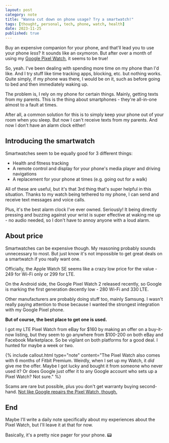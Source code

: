 ```yaml
---
layout: post
category: note
title: "Wanna cut down on phone usage? Try a smartwatch!"
tags: [thought, personal, tech, phone, watch, health]
date: 2023-11-25
published: true
---
```

Buy an expensive companion for your phone, and that'll lead you to use your phone *less*? It sounds like an oxymoron. But after over a month of using my [Google Pixel Watch](https://en.wikipedia.org/wiki/Pixel_Watch), it seems to be true!
<!-- 
This is a "90% post", something I realized about my process of writing notes and what holds me back a bit.
I sit down and write 90% of the post with a burst of energy. "I'll come back to it later and finish the rest", I say. 
But then, I don't. Maybe I do sit down but I have no more motivation to write about this topic, let alone have any ideas for what to write next. Sometimes I just get lazy or forget about it.
I've probably sort of come to this conclusion in earlier notes, but oh well.
The thing is that the existing 90% is already really good in itself, so I might as well publish it.
The last 10% of this post was going to be my thoughts on my Pixel Watch, but I might as well make it its own note at this point.
End of this ramble. Have a good day -jame
-->

So, yeah. I've been dealing with spending more time on my phone than I'd like. And I try stuff like time tracking apps, blocking, etc. but nothing works. Quite simply, if my phone was there, I would be on it, such as before going to bed and then immediately waking up.

The problem is, I rely on my phone for certain things. Mainly, getting texts from my parents. This is the thing about smartphones - they're all-in-one almost to a fault at times.

After all, a common solution for this is to simply keep your phone out of your room when you sleep. But now I can't receive texts from my parents. And now I don't have an alarm clock either!

## Introducing the smartwatch

Smartwatches seem to be equally good for 3 different things:

- Health and fitness tracking
- A remote control and display for your phone's media player and driving navigations
- A replacement for your phone at times (e.g. going out for a walk)

All of these are useful, but it's that 3rd thing that's super helpful in this situation. Thanks to my watch being tethered to my phone, I can send and receive text messages and voice calls.

Plus, it's the best alarm clock I've ever owned. Seriously! It being directly pressing and buzzing against your wrist is super effective at waking me up - no audio needed, so I don't have to annoy anyone with a loud alarm.

## About price

Smartwatches can be expensive though. My reasoning probably sounds unnecessary to most. But just know it's not impossible to get great deals on a smartwatch if you really want one.

Officially, the Apple Watch SE seems like a crazy low price for the value - 249 for Wi-Fi only or 299 for LTE.

On the Android side, the Google Pixel Watch 2 released recently, so Google is marking the first generation decently low - 280 Wi-Fi and 330 LTE.

Other manufacturers are probably doing stuff too, mainly Samsung. I wasn't really paying attention to those because I wanted the strongest integration with my Google Pixel phone.

**But of course, the best place to get one is used.**

I got my LTE Pixel Watch from eBay for $160 by making an offer on a buy-it-now listing, but they seem to go anywhere from $100-200 on both eBay and Facebook Marketplace. So be vigilant on both platforms for a good deal. I hunted for maybe a week or two.

{% include callout.html type="note" content="The Pixel Watch also comes with 6 months of Fitbit Premium. Weirdly, when I set up my Watch, it *did* give me the offer. Maybe I got lucky and bought it from someone who never used it? Or does Google just offer it to any Google account who sets up a Pixel Watch? Not sure." %}

Scams are rare but possible, plus you don't get warranty buying second-hand. [Not like Google repairs the Pixel Watch, though.](https://www.theverge.com/23874281/google-pixel-watch-cracks-no-repairs-warranty)

## End

Maybe I'll write a daily note specifically about my experiences about the Pixel Watch, but I'll leave it at that for now.

Basically, it's a pretty nice pager for your phone. 📟
